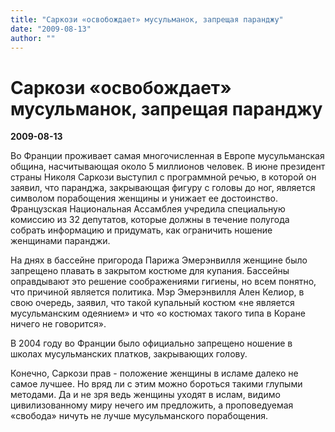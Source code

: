 ```yaml
---
title: "Саркози «освобождает» мусульманок, запрещая паранджу"
date: "2009-08-13"
author: ""
---
```


# Саркози «освобождает» мусульманок, запрещая паранджу

**2009-08-13** 

Во Франции проживает самая многочисленная в Европе мусульманская община, насчитывающая около 5 миллионов человек. В июне президент страны Николя Саркози выступил с программной речью, в которой он заявил, что паранджа, закрывающая фигуру с головы до ног, является символом порабощения женщины и унижает ее достоинство. Французская Национальная Ассамблея учредила специальную комиссию из 32 депутатов, которые должны в течение полугода собрать информацию и придумать, как ограничить ношение женщинами паранджи.

На днях в бассейне пригорода Парижа Эмерэнвилля женщине было запрещено плавать в закрытом костюме для купания. Бассейны оправдывают это решение соображениями гигиены, но всем понятно, что причиной является политика. Мэр Эмерэнвилля Ален Келиор, в свою очередь, заявил, что такой купальный костюм «не является мусульманским одеянием» и что «о костюмах такого типа в Коране ничего не говорится».

В 2004 году во Франции было официально запрещено ношение в школах мусульманских платков, закрывающих голову.

Конечно, Саркози прав - положение женщины в исламе далеко не самое лучшее. Но вряд ли с этим можно бороться такими глупыми методами. Да и не зря ведь женщины уходят в ислам, видимо цивилизованному миру нечего им предложить, а проповедуемая «свобода» ничуть не лучше мусульманского порабощения.